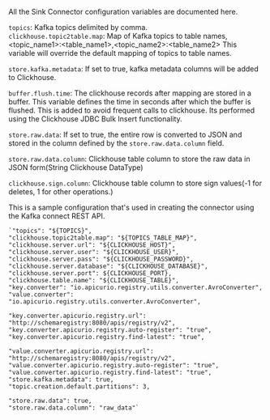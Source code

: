 All the Sink Connector configuration variables are documented here.

`topics`: Kafka topics delimited by comma.\
`clickhouse.topic2table.map`: Map of Kafka topics to table names, <topic_name1>:<table_name1>,<topic_name2>:<table_name2>
This variable will override the default mapping of topics to table names.

`store.kafka.metadata`: If set to true, kafka metadata columns will be added to Clickhouse.

`buffer.flush.time`: The clickhouse records after mapping are stored in a buffer. This variable defines the time in seconds
after which the buffer is flushed. This is added to avoid frequent calls to clickhouse. Its performed using the Clickhouse
JDBC Bulk Insert functionality.

`store.raw.data`: If set to true, the entire row is converted to JSON and stored in the column defined by the `store.raw.data.column` field.

`store.raw.data.column`: Clickhouse table column to store the raw data in JSON form(String Clickhouse DataType)

`clickhouse.sign.column`: Clickhouse table column to store sign values(-1 for deletes, 1 for other operations.)



This is a sample configuration that's used in creating the connector using the Kafka connect REST API.


    `"topics": "${TOPICS}",
    "clickhouse.topic2table.map": "${TOPICS_TABLE_MAP}",
    "clickhouse.server.url": "${CLICKHOUSE_HOST}",
    "clickhouse.server.user": "${CLICKHOUSE_USER}",
    "clickhouse.server.pass": "${CLICKHOUSE_PASSWORD}",
    "clickhouse.server.database": "${CLICKHOUSE_DATABASE}",
    "clickhouse.server.port": ${CLICKHOUSE_PORT},
    "clickhouse.table.name": "${CLICKHOUSE_TABLE}",
    "key.converter": "io.apicurio.registry.utils.converter.AvroConverter",
    "value.converter": "io.apicurio.registry.utils.converter.AvroConverter",

    "key.converter.apicurio.registry.url": "http://schemaregistry:8080/apis/registry/v2",
    "key.converter.apicurio.registry.auto-register": "true",
    "key.converter.apicurio.registry.find-latest": "true",

    "value.converter.apicurio.registry.url": "http://schemaregistry:8080/apis/registry/v2",
    "value.converter.apicurio.registry.auto-register": "true",
    "value.converter.apicurio.registry.find-latest": "true",
    "store.kafka.metadata": true,
    "topic.creation.default.partitions": 3,

    "store.raw.data": true,
    "store.raw.data.column": "raw_data"`